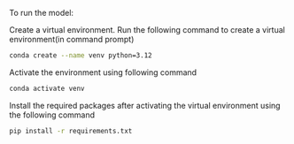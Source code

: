 To run the model:

Create a virtual environment.
Run the following command to create a virtual environment(in command prompt)

```bash
conda create --name venv python=3.12
```
Activate the environment using following command

```bash
conda activate venv
```
Install the required packages after activating the virtual environment using the following command

```bash
pip install -r requirements.txt
```
